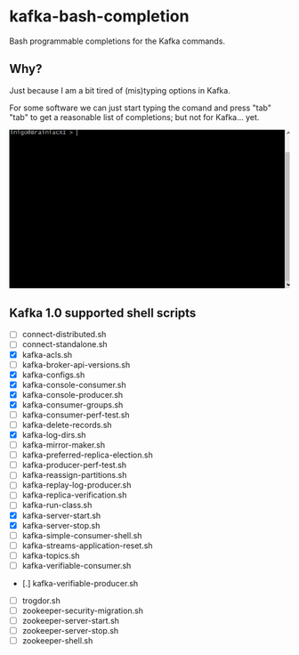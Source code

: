 # kafka-bash-completion
Bash programmable completions for the Kafka commands.

## Why?

Just because I am a bit tired of (mis)typing options in Kafka.

For some software we can just start typing the comand and press "tab" "tab" to get a reasonable list of completions; but not for Kafka... yet.

![Screencast: From bash, type tab twice to trigger autocompletion](screencast1.gif "Screencast: From bash, type tab twice to trigger autocompletion")

## Kafka 1.0 supported shell scripts

- [ ] connect-distributed.sh
- [ ] connect-standalone.sh
- [X] kafka-acls.sh
- [ ] kafka-broker-api-versions.sh
- [X] kafka-configs.sh
- [X] kafka-console-consumer.sh
- [X] kafka-console-producer.sh
- [X] kafka-consumer-groups.sh
- [ ] kafka-consumer-perf-test.sh
- [ ] kafka-delete-records.sh
- [X] kafka-log-dirs.sh
- [ ] kafka-mirror-maker.sh
- [ ] kafka-preferred-replica-election.sh
- [ ] kafka-producer-perf-test.sh
- [ ] kafka-reassign-partitions.sh
- [ ] kafka-replay-log-producer.sh
- [ ] kafka-replica-verification.sh
- [ ] kafka-run-class.sh
- [X] kafka-server-start.sh
- [X] kafka-server-stop.sh
- [ ] kafka-simple-consumer-shell.sh
- [ ] kafka-streams-application-reset.sh
- [ ] kafka-topics.sh
- [ ] kafka-verifiable-consumer.sh
- [.] kafka-verifiable-producer.sh
- [ ] trogdor.sh
- [ ] zookeeper-security-migration.sh
- [ ] zookeeper-server-start.sh
- [ ] zookeeper-server-stop.sh
- [ ] zookeeper-shell.sh
